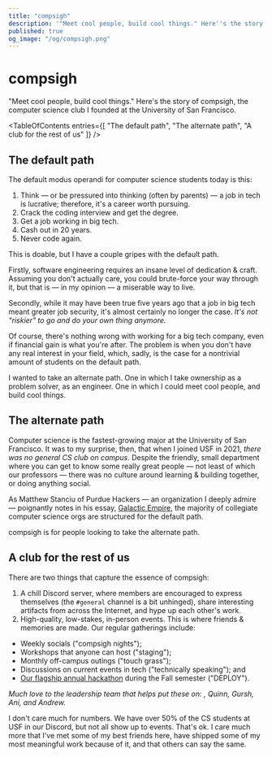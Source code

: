 ```yaml
---
title: "compsigh"
description: '"Meet cool people, build cool things." Here''s the story of compsigh, the computer science club I founded at the University of San Francisco.'
published: true
og_image: "/og/compsigh.png"
---
```


# compsigh

"Meet cool people, build cool things." Here's the story of compsigh, the computer science club I founded at the University of San Francisco.

<TableOfContents
entries={[
"The default path",
"The alternate path",
"A club for the rest of us"
]}
/>

<Spacer size={16} />

## The default path

The default modus operandi for computer science students today is this:

1. Think — or be pressured into thinking (often by parents) — a job in tech is lucrative; therefore, it's a career worth pursuing.
2. Crack the coding interview and get the degree.
3. Get a job working in big tech.
4. Cash out in 20 years.
5. Never code again.

This is doable, but I have a couple gripes with the default path.

Firstly, software engineering requires an insane level of dedication & craft. Assuming you don't actually care, you could brute-force your way through it, but that is — in my opinion — a miserable way to live.

Secondly, while it may have been true five years ago that a job in big tech meant greater job security, it's almost certainly no longer the case. _It's not "riskier" to go and do your own thing anymore._

Of course, there's nothing wrong with working for a big tech company, even if financial gain is what you're after. The problem is when you don't have any real interest in your field, which, sadly, is the case for a nontrivial amount of students on the default path.

I wanted to take an alternate path. One in which I take ownership as a problem solver, as an engineer. One in which I could meet cool people, and build cool things.

## The alternate path

Computer science is the fastest-growing major at the University of San Francisco. It was to my surprise, then, that when I joined USF in 2021, _there was no general CS club on campus_. Despite the friendly, small department where you can get to know some really great people — not least of which our professors — there was no culture around learning & building together, or doing anything social.

As Matthew Stanciu of Purdue Hackers — an organization I deeply admire — poignantly notes in his essay, [Galactic Empire](https://blog.purduehackers.com/posts/galactic-empire), the majority of collegiate computer science orgs are structured for the default path.

compsigh is for people looking to take the alternate path.

## A club for the rest of us

There are two things that capture the essence of compsigh:

1. A chill Discord server, where members are encouraged to express themselves (the `#general` channel is a bit unhinged), share interesting artifacts from across the Internet, and hype up each other's work.
2. High-quality, low-stakes, in-person events. This is where friends & memories are made. Our regular gatherings include:

- Weekly socials ("compsigh nights");
- Workshops that anyone can host ("staging");
- Monthly off-campus outings ("touch grass");
- Discussions on current events in tech ("technically speaking"); and
- [Our flagship annual hackathon](/projects/deploy23) during the Fall semester ("DEPLOY").

<Spacer size={32} />

<Spacer size={32} />

<Spacer size={16} />

<Spacer size={16} />

_Much love to the leadership team that helps put these on: , Quinn, Gursh, Ani, and Andrew._

<Spacer size={32} />

I don't care much for numbers. We have over 50% of the CS students at USF in our Discord, but not all show up to events. That's ok. I care much more that I've met some of my best friends here, have shipped some of my most meaningful work because of it, and that others can say the same.
